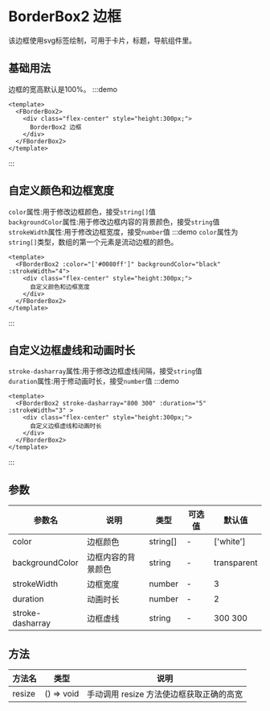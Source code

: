 # BorderBox2 边框
该边框使用svg标签绘制，可用于卡片，标题，导航组件里。
## 基础用法
边框的宽高默认是100%。
:::demo
```vue
<template>
  <FBorderBox2>
    <div class="flex-center" style="height:300px;">
      BorderBox2 边框
    </div>
  </FBorderBox2>
</template>
```
:::

## 自定义颜色和边框宽度
`color`属性:用于修改边框颜色，接受`string[]`值<br>
`backgroundColor`属性:用于修改边框内容的背景颜色，接受`string`值<br>
`strokeWidth`属性:用于修改边框宽度，接受`number`值
:::demo `color`属性为`string[]`类型，数组的第一个元素是流动边框的颜色。
```vue
<template>
  <FBorderBox2 :color="['#0080ff']" backgroundColor="black" :strokeWidth="4">
    <div class="flex-center" style="height:300px;">
      自定义颜色和边框宽度
    </div>
  </FBorderBox2>
</template>
```
:::

## 自定义边框虚线和动画时长
`stroke-dasharray`属性:用于修改边框虚线间隔，接受`string`值<br>
`duration`属性:用于修动画时长，接受`number`值
:::demo
```vue
<template>
  <FBorderBox2 stroke-dasharray="800 300" :duration="5" :strokeWidth="3" >
    <div class="flex-center" style="height:300px;">
      自定义边框虚线和动画时长
    </div>
  </FBorderBox2>
</template>
```
:::

## 参数
| 参数名           | 说明               | 类型     | 可选值 | 默认值      |
| ---------------- | ------------------ | -------- | ------ | ----------- |
| color            | 边框颜色           | string[] | -      | ['white']   |
| backgroundColor  | 边框内容的背景颜色 | string   | -      | transparent |
| strokeWidth      | 边框宽度           | number   | -      | 3           |
| duration         | 动画时长           | number   | -      | 2           |
| stroke-dasharray | 边框虚线           | string   | -      | 300 300     |

## 方法
| 方法名 | 类型       | 说明                                     |
| ------ | ---------- | ---------------------------------------- |
| resize | () => void | 手动调用 resize 方法使边框获取正确的高宽 |

<style lang="scss" scoped>
.demo-border02 :deep(.source) {
  background: #212121;
}
</style>